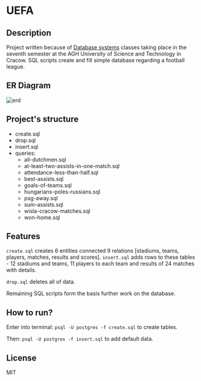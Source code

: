 # UEFA
## Description
Project written because of [Database systems](https://syllabuskrk.agh.edu.pl/2016-2017/en/magnesite/study_plans/stacjonarne-automatyka-i-robotyka--5/module/ear-1-713-s-bazy-danych-i-systemy-zarzadzania-bazami) classes taking place in the seventh semester at the AGH University of Science and Technology in Cracow. SQL scripts create and fill simple database regarding a football league.
## ER Diagram
![erd](https://user-images.githubusercontent.com/21959354/48036103-272de380-e167-11e8-86a6-d4df79c1f6f6.png)
## Project's structure
- create.sql
- drop.sql
- insert.sql
- queries:
  - all-dutchmen.sql
  - at-least-two-assists-in-one-match.sql
  - attendance-less-than-half.sql
  - best-assists.sql
  - goals-of-teams.sql
  - hungarians-poles-russians.sql
  - psg-away.sql
  - sum-assists.sql
  - wisla-cracow-matches.sql
  - won-home.sql
## Features
`create.sql` creates 6 entities connected 9 relations [stadiums, teams, players, matches, results and scores].
`insert.sql` adds rows to these tables - 12 stadiums and teams, 11 players to each team and results of 24 matches with details.

`drop.sql` deletes all of data.

Remaining SQL scripts form the basis further work on the database.
## How to run?
Enter into terminal: `psql -U postgres -f create.sql` to create tables.

Then: `psql -U postgres -f insert.sql` to add default data.
## License
MIT